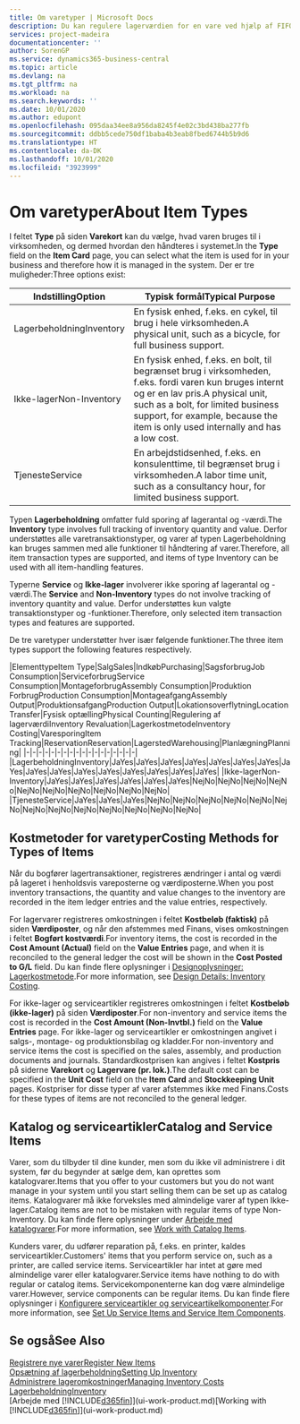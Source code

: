 ```yaml
---
title: Om varetyper | Microsoft Docs
description: Du kan regulere lagerværdien for en vare ved hjælp af FIFO eller gennemsnitlige kostmetoder, f.eks., når varepriser ændres af andre årsager end transaktioner.
services: project-madeira
documentationcenter: ''
author: SorenGP
ms.service: dynamics365-business-central
ms.topic: article
ms.devlang: na
ms.tgt_pltfrm: na
ms.workload: na
ms.search.keywords: ''
ms.date: 10/01/2020
ms.author: edupont
ms.openlocfilehash: 095daa34ee8a956da8245f4e02c3bd438ba277fb
ms.sourcegitcommit: ddbb5cede750df1baba4b3eab8fbed6744b5b9d6
ms.translationtype: HT
ms.contentlocale: da-DK
ms.lasthandoff: 10/01/2020
ms.locfileid: "3923999"
---
```

# <a name="about-item-types"></a><span data-ttu-id="3f50c-103">Om varetyper</span><span class="sxs-lookup"><span data-stu-id="3f50c-103">About Item Types</span></span>
<span data-ttu-id="3f50c-104">I feltet **Type** på siden **Varekort** kan du vælge, hvad varen bruges til i virksomheden, og dermed hvordan den håndteres i systemet.</span><span class="sxs-lookup"><span data-stu-id="3f50c-104">In the **Type** field on the **Item Card** page, you can select what the item is used for in your business and therefore how it is managed in the system.</span></span> <span data-ttu-id="3f50c-105">Der er tre muligheder:</span><span class="sxs-lookup"><span data-stu-id="3f50c-105">Three options exist:</span></span>

|<span data-ttu-id="3f50c-106">Indstilling</span><span class="sxs-lookup"><span data-stu-id="3f50c-106">Option</span></span>|<span data-ttu-id="3f50c-107">Typisk formål</span><span class="sxs-lookup"><span data-stu-id="3f50c-107">Typical Purpose</span></span>|
|------|-----------|
|<span data-ttu-id="3f50c-108">Lagerbeholdning</span><span class="sxs-lookup"><span data-stu-id="3f50c-108">Inventory</span></span>|<span data-ttu-id="3f50c-109">En fysisk enhed, f.eks. en cykel, til brug i hele virksomheden.</span><span class="sxs-lookup"><span data-stu-id="3f50c-109">A physical unit, such as a bicycle, for full business support.</span></span>|
|<span data-ttu-id="3f50c-110">Ikke-lager</span><span class="sxs-lookup"><span data-stu-id="3f50c-110">Non-Inventory</span></span>|<span data-ttu-id="3f50c-111">En fysisk enhed, f.eks. en bolt, til begrænset brug i virksomheden, f.eks. fordi varen kun bruges internt og er en lav pris.</span><span class="sxs-lookup"><span data-stu-id="3f50c-111">A physical unit, such as a bolt, for limited business support, for example, because the item is only used internally and has a low cost.</span></span>|
|<span data-ttu-id="3f50c-112">Tjeneste</span><span class="sxs-lookup"><span data-stu-id="3f50c-112">Service</span></span>|<span data-ttu-id="3f50c-113">En arbejdstidsenhed, f.eks. en konsulenttime, til begrænset brug i virksomheden.</span><span class="sxs-lookup"><span data-stu-id="3f50c-113">A labor time unit, such as a consultancy hour, for limited business support.</span></span>|

<span data-ttu-id="3f50c-114">Typen **Lagerbeholdning** omfatter fuld sporing af lagerantal og -værdi.</span><span class="sxs-lookup"><span data-stu-id="3f50c-114">The **Inventory** type involves full tracking of inventory quantity and value.</span></span> <span data-ttu-id="3f50c-115">Derfor understøttes alle varetransaktionstyper, og varer af typen Lagerbeholdning kan bruges sammen med alle funktioner til håndtering af varer.</span><span class="sxs-lookup"><span data-stu-id="3f50c-115">Therefore, all item transaction types are supported, and items of type Inventory can be used with all item-handling features.</span></span>

<span data-ttu-id="3f50c-116">Typerne **Service** og **Ikke-lager** involverer ikke sporing af lagerantal og -værdi.</span><span class="sxs-lookup"><span data-stu-id="3f50c-116">The **Service** and **Non-Inventory** types do not involve tracking of inventory quantity and value.</span></span> <span data-ttu-id="3f50c-117">Derfor understøttes kun valgte transaktionstyper og -funktioner.</span><span class="sxs-lookup"><span data-stu-id="3f50c-117">Therefore, only selected item transaction types and features are supported.</span></span>

<span data-ttu-id="3f50c-118">De tre varetyper understøtter hver især følgende funktioner.</span><span class="sxs-lookup"><span data-stu-id="3f50c-118">The three item types support the following features respectively.</span></span>

|<span data-ttu-id="3f50c-119">Elementtype</span><span class="sxs-lookup"><span data-stu-id="3f50c-119">Item Type</span></span>|<span data-ttu-id="3f50c-120">Salg</span><span class="sxs-lookup"><span data-stu-id="3f50c-120">Sales</span></span>|<span data-ttu-id="3f50c-121">Indkøb</span><span class="sxs-lookup"><span data-stu-id="3f50c-121">Purchasing</span></span>|<span data-ttu-id="3f50c-122">Sagsforbrug</span><span class="sxs-lookup"><span data-stu-id="3f50c-122">Job Consumption</span></span>|<span data-ttu-id="3f50c-123">Serviceforbrug</span><span class="sxs-lookup"><span data-stu-id="3f50c-123">Service Consumption</span></span>|<span data-ttu-id="3f50c-124">Montageforbrug</span><span class="sxs-lookup"><span data-stu-id="3f50c-124">Assembly Consumption</span></span>|<span data-ttu-id="3f50c-125">Produktion Forbrug</span><span class="sxs-lookup"><span data-stu-id="3f50c-125">Production Consumption</span></span>|<span data-ttu-id="3f50c-126">Montageafgang</span><span class="sxs-lookup"><span data-stu-id="3f50c-126">Assembly Output</span></span>|<span data-ttu-id="3f50c-127">Produktionsafgang</span><span class="sxs-lookup"><span data-stu-id="3f50c-127">Production Output</span></span>|<span data-ttu-id="3f50c-128">Lokationsoverflytning</span><span class="sxs-lookup"><span data-stu-id="3f50c-128">Location Transfer</span></span>|<span data-ttu-id="3f50c-129">Fysisk optælling</span><span class="sxs-lookup"><span data-stu-id="3f50c-129">Physical Counting</span></span>|<span data-ttu-id="3f50c-130">Regulering af lagerværdi</span><span class="sxs-lookup"><span data-stu-id="3f50c-130">Inventory Revaluation</span></span>|<span data-ttu-id="3f50c-131">Lagerkostmetode</span><span class="sxs-lookup"><span data-stu-id="3f50c-131">Inventory Costing</span></span>|<span data-ttu-id="3f50c-132">Varesporing</span><span class="sxs-lookup"><span data-stu-id="3f50c-132">Item Tracking</span></span>|<span data-ttu-id="3f50c-133">Reservation</span><span class="sxs-lookup"><span data-stu-id="3f50c-133">Reservation</span></span>|<span data-ttu-id="3f50c-134">Lagersted</span><span class="sxs-lookup"><span data-stu-id="3f50c-134">Warehousing</span></span>|<span data-ttu-id="3f50c-135">Planlægning</span><span class="sxs-lookup"><span data-stu-id="3f50c-135">Planning</span></span>|
|-|-|-|-|-|-|-|-|-|-|-|-|-|-|-|-|-|-|
|<span data-ttu-id="3f50c-136">Lagerbeholdning</span><span class="sxs-lookup"><span data-stu-id="3f50c-136">Inventory</span></span>|<span data-ttu-id="3f50c-137">Ja</span><span class="sxs-lookup"><span data-stu-id="3f50c-137">Yes</span></span>|<span data-ttu-id="3f50c-138">Ja</span><span class="sxs-lookup"><span data-stu-id="3f50c-138">Yes</span></span>|<span data-ttu-id="3f50c-139">Ja</span><span class="sxs-lookup"><span data-stu-id="3f50c-139">Yes</span></span>|<span data-ttu-id="3f50c-140">Ja</span><span class="sxs-lookup"><span data-stu-id="3f50c-140">Yes</span></span>|<span data-ttu-id="3f50c-141">Ja</span><span class="sxs-lookup"><span data-stu-id="3f50c-141">Yes</span></span>|<span data-ttu-id="3f50c-142">Ja</span><span class="sxs-lookup"><span data-stu-id="3f50c-142">Yes</span></span>|<span data-ttu-id="3f50c-143">Ja</span><span class="sxs-lookup"><span data-stu-id="3f50c-143">Yes</span></span>|<span data-ttu-id="3f50c-144">Ja</span><span class="sxs-lookup"><span data-stu-id="3f50c-144">Yes</span></span>|<span data-ttu-id="3f50c-145">Ja</span><span class="sxs-lookup"><span data-stu-id="3f50c-145">Yes</span></span>|<span data-ttu-id="3f50c-146">Ja</span><span class="sxs-lookup"><span data-stu-id="3f50c-146">Yes</span></span>|<span data-ttu-id="3f50c-147">Ja</span><span class="sxs-lookup"><span data-stu-id="3f50c-147">Yes</span></span>|<span data-ttu-id="3f50c-148">Ja</span><span class="sxs-lookup"><span data-stu-id="3f50c-148">Yes</span></span>|<span data-ttu-id="3f50c-149">Ja</span><span class="sxs-lookup"><span data-stu-id="3f50c-149">Yes</span></span>|<span data-ttu-id="3f50c-150">Ja</span><span class="sxs-lookup"><span data-stu-id="3f50c-150">Yes</span></span>|<span data-ttu-id="3f50c-151">Ja</span><span class="sxs-lookup"><span data-stu-id="3f50c-151">Yes</span></span>|<span data-ttu-id="3f50c-152">Ja</span><span class="sxs-lookup"><span data-stu-id="3f50c-152">Yes</span></span>|
|<span data-ttu-id="3f50c-153">Ikke-lager</span><span class="sxs-lookup"><span data-stu-id="3f50c-153">Non-Inventory</span></span>|<span data-ttu-id="3f50c-154">Ja</span><span class="sxs-lookup"><span data-stu-id="3f50c-154">Yes</span></span>|<span data-ttu-id="3f50c-155">Ja</span><span class="sxs-lookup"><span data-stu-id="3f50c-155">Yes</span></span>|<span data-ttu-id="3f50c-156">Ja</span><span class="sxs-lookup"><span data-stu-id="3f50c-156">Yes</span></span>|<span data-ttu-id="3f50c-157">Ja</span><span class="sxs-lookup"><span data-stu-id="3f50c-157">Yes</span></span>|<span data-ttu-id="3f50c-158">Ja</span><span class="sxs-lookup"><span data-stu-id="3f50c-158">Yes</span></span>|<span data-ttu-id="3f50c-159">Ja</span><span class="sxs-lookup"><span data-stu-id="3f50c-159">Yes</span></span>|<span data-ttu-id="3f50c-160">Nej</span><span class="sxs-lookup"><span data-stu-id="3f50c-160">No</span></span>|<span data-ttu-id="3f50c-161">Nej</span><span class="sxs-lookup"><span data-stu-id="3f50c-161">No</span></span>|<span data-ttu-id="3f50c-162">Nej</span><span class="sxs-lookup"><span data-stu-id="3f50c-162">No</span></span>|<span data-ttu-id="3f50c-163">Nej</span><span class="sxs-lookup"><span data-stu-id="3f50c-163">No</span></span>|<span data-ttu-id="3f50c-164">Nej</span><span class="sxs-lookup"><span data-stu-id="3f50c-164">No</span></span>|<span data-ttu-id="3f50c-165">Nej</span><span class="sxs-lookup"><span data-stu-id="3f50c-165">No</span></span>|<span data-ttu-id="3f50c-166">Nej</span><span class="sxs-lookup"><span data-stu-id="3f50c-166">No</span></span>|<span data-ttu-id="3f50c-167">Nej</span><span class="sxs-lookup"><span data-stu-id="3f50c-167">No</span></span>|<span data-ttu-id="3f50c-168">Nej</span><span class="sxs-lookup"><span data-stu-id="3f50c-168">No</span></span>|<span data-ttu-id="3f50c-169">Nej</span><span class="sxs-lookup"><span data-stu-id="3f50c-169">No</span></span>|
|<span data-ttu-id="3f50c-170">Tjeneste</span><span class="sxs-lookup"><span data-stu-id="3f50c-170">Service</span></span>|<span data-ttu-id="3f50c-171">Ja</span><span class="sxs-lookup"><span data-stu-id="3f50c-171">Yes</span></span>|<span data-ttu-id="3f50c-172">Ja</span><span class="sxs-lookup"><span data-stu-id="3f50c-172">Yes</span></span>|<span data-ttu-id="3f50c-173">Ja</span><span class="sxs-lookup"><span data-stu-id="3f50c-173">Yes</span></span>|<span data-ttu-id="3f50c-174">Nej</span><span class="sxs-lookup"><span data-stu-id="3f50c-174">No</span></span>|<span data-ttu-id="3f50c-175">Nej</span><span class="sxs-lookup"><span data-stu-id="3f50c-175">No</span></span>|<span data-ttu-id="3f50c-176">Nej</span><span class="sxs-lookup"><span data-stu-id="3f50c-176">No</span></span>|<span data-ttu-id="3f50c-177">Nej</span><span class="sxs-lookup"><span data-stu-id="3f50c-177">No</span></span>|<span data-ttu-id="3f50c-178">Nej</span><span class="sxs-lookup"><span data-stu-id="3f50c-178">No</span></span>|<span data-ttu-id="3f50c-179">Nej</span><span class="sxs-lookup"><span data-stu-id="3f50c-179">No</span></span>|<span data-ttu-id="3f50c-180">Nej</span><span class="sxs-lookup"><span data-stu-id="3f50c-180">No</span></span>|<span data-ttu-id="3f50c-181">Nej</span><span class="sxs-lookup"><span data-stu-id="3f50c-181">No</span></span>|<span data-ttu-id="3f50c-182">Nej</span><span class="sxs-lookup"><span data-stu-id="3f50c-182">No</span></span>|<span data-ttu-id="3f50c-183">Nej</span><span class="sxs-lookup"><span data-stu-id="3f50c-183">No</span></span>|<span data-ttu-id="3f50c-184">Nej</span><span class="sxs-lookup"><span data-stu-id="3f50c-184">No</span></span>|<span data-ttu-id="3f50c-185">Nej</span><span class="sxs-lookup"><span data-stu-id="3f50c-185">No</span></span>|<span data-ttu-id="3f50c-186">Nej</span><span class="sxs-lookup"><span data-stu-id="3f50c-186">No</span></span>|

## <a name="costing-methods-for-types-of-items"></a><span data-ttu-id="3f50c-187">Kostmetoder for varetyper</span><span class="sxs-lookup"><span data-stu-id="3f50c-187">Costing Methods for Types of Items</span></span>
<span data-ttu-id="3f50c-188">Når du bogfører lagertransaktioner, registreres ændringer i antal og værdi på lageret i henholdsvis vareposterne og værdiposterne.</span><span class="sxs-lookup"><span data-stu-id="3f50c-188">When you post inventory transactions, the quantity and value changes to the inventory are recorded in the item ledger entries and the value entries, respectively.</span></span> 

<span data-ttu-id="3f50c-189">For lagervarer registreres omkostningen i feltet **Kostbeløb (faktisk)** på siden **Værdiposter**, og når den afstemmes med Finans, vises omkostningen i feltet **Bogført kostværdi**.</span><span class="sxs-lookup"><span data-stu-id="3f50c-189">For inventory items, the cost is recorded in the **Cost Amount (Actual)** field on the **Value Entries** page, and when it is reconciled to the general ledger the cost will be shown in the **Cost Posted to G/L** field.</span></span> <span data-ttu-id="3f50c-190">Du kan finde flere oplysninger i [Designoplysninger: Lagerkostmetode](design-details-inventory-costing.md).</span><span class="sxs-lookup"><span data-stu-id="3f50c-190">For more information, see [Design Details: Inventory Costing](design-details-inventory-costing.md).</span></span>

<span data-ttu-id="3f50c-191">For ikke-lager og serviceartikler registreres omkostningen i feltet **Kostbeløb (ikke-lager)** på siden **Værdiposter**.</span><span class="sxs-lookup"><span data-stu-id="3f50c-191">For non-inventory and service items the cost is recorded in the **Cost Amount (Non-Invtbl.)** field on the **Value Entries** page.</span></span> <span data-ttu-id="3f50c-192">For ikke-lager og serviceartikler er omkostningen angivet i salgs-, montage- og produktionsbilag og kladder.</span><span class="sxs-lookup"><span data-stu-id="3f50c-192">For non-inventory and service items the cost is specified on the sales, assembly, and production documents and journals.</span></span> <span data-ttu-id="3f50c-193">Standardkostprisen kan angives i feltet **Kostpris** på siderne **Varekort** og **Lagervare (pr. lok.)**.</span><span class="sxs-lookup"><span data-stu-id="3f50c-193">The default cost can be specified in the **Unit Cost** field on the **Item Card** and **Stockkeeping Unit** pages.</span></span> <span data-ttu-id="3f50c-194">Kostpriser for disse typer af varer afstemmes ikke med Finans.</span><span class="sxs-lookup"><span data-stu-id="3f50c-194">Costs for these types of items are not reconciled to the general ledger.</span></span> 

## <a name="catalog-and-service-items"></a><span data-ttu-id="3f50c-195">Katalog og serviceartikler</span><span class="sxs-lookup"><span data-stu-id="3f50c-195">Catalog and Service Items</span></span>
<span data-ttu-id="3f50c-196">Varer, som du tilbyder til dine kunder, men som du ikke vil administrere i dit system, før du begynder at sælge dem, kan oprettes som katalogvarer.</span><span class="sxs-lookup"><span data-stu-id="3f50c-196">Items that you offer to your customers but you do not want manage in your system until you start selling them can be set up as catalog items.</span></span> <span data-ttu-id="3f50c-197">Katalogvarer må ikke forveksles med almindelige varer af typen Ikke-lager.</span><span class="sxs-lookup"><span data-stu-id="3f50c-197">Catalog items are not to be mistaken with regular items of type Non-Inventory.</span></span> <span data-ttu-id="3f50c-198">Du kan finde flere oplysninger under [Arbejde med katalogvarer](inventory-how-work-nonstock-items.md).</span><span class="sxs-lookup"><span data-stu-id="3f50c-198">For more information, see [Work with Catalog Items](inventory-how-work-nonstock-items.md).</span></span>

<span data-ttu-id="3f50c-199">Kunders varer, du udfører reparation på, f.eks. en printer, kaldes serviceartikler.</span><span class="sxs-lookup"><span data-stu-id="3f50c-199">Customers' items that you perform service on, such as a printer, are called service items.</span></span> <span data-ttu-id="3f50c-200">Serviceartikler har intet at gøre med almindelige varer eller katalogvarer.</span><span class="sxs-lookup"><span data-stu-id="3f50c-200">Service items have nothing to do with regular or catalog items.</span></span> <span data-ttu-id="3f50c-201">Servicekomponenterne kan dog være almindelige varer.</span><span class="sxs-lookup"><span data-stu-id="3f50c-201">However, service components can be regular items.</span></span> <span data-ttu-id="3f50c-202">Du kan finde flere oplysninger i [Konfigurere serviceartikler og serviceartikelkomponenter](service-how-setup-service-items.md).</span><span class="sxs-lookup"><span data-stu-id="3f50c-202">For more information, see [Set Up Service Items and Service Item Components](service-how-setup-service-items.md).</span></span>

## <a name="see-also"></a><span data-ttu-id="3f50c-203">Se også</span><span class="sxs-lookup"><span data-stu-id="3f50c-203">See Also</span></span>
[<span data-ttu-id="3f50c-204">Registrere nye varer</span><span class="sxs-lookup"><span data-stu-id="3f50c-204">Register New Items</span></span>](inventory-how-register-new-items.md)  
[<span data-ttu-id="3f50c-205">Opsætning af lagerbeholdning</span><span class="sxs-lookup"><span data-stu-id="3f50c-205">Setting Up Inventory</span></span>](inventory-setup-inventory.md)  
[<span data-ttu-id="3f50c-206">Administrere lageromkostninger</span><span class="sxs-lookup"><span data-stu-id="3f50c-206">Managing Inventory Costs</span></span>](finance-manage-inventory-costs.md)  
[<span data-ttu-id="3f50c-207">Lagerbeholdning</span><span class="sxs-lookup"><span data-stu-id="3f50c-207">Inventory</span></span>](inventory-manage-inventory.md)  
<span data-ttu-id="3f50c-208">[Arbejde med [!INCLUDE[d365fin](includes/d365fin_md.md)]](ui-work-product.md)</span><span class="sxs-lookup"><span data-stu-id="3f50c-208">[Working with [!INCLUDE[d365fin](includes/d365fin_md.md)]](ui-work-product.md)</span></span>
